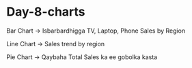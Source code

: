 # Day-8-charts
Bar Chart → Isbarbardhigga TV, Laptop, Phone Sales by Region

Line Chart → Sales trend by region

Pie Chart → Qaybaha Total Sales ka ee gobolka kasta


